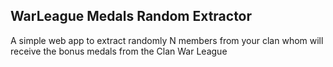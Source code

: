 ## WarLeague Medals Random Extractor

A simple web app to extract randomly N members from your clan whom will receive the bonus medals from the Clan War League
